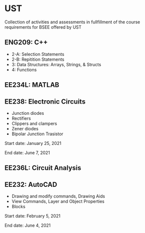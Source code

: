 # UST
Collection of activities and assessments in fullfillment of the course requirements for BSEE offered by UST

## ENG209: C++
- 2-A: Selection Statements
- 2-B: Repitition Statements
- 3: Data Structures: Arrays, Strings, & Structs
- 4: Functions


## EE234L: MATLAB

## EE238: Electronic Circuits
- Junction diodes
- Rectifiers
- Clippers and clampers
- Zener diodes
- Bipolar Junction Trasistor

Start date: January 25, 2021

End date: June 7, 2021

## EE236L: Circuit Analysis

## EE232: AutoCAD
- Drawing and modify commands, Drawing Aids
- View Commands, Layer and Object Properties
- Blocks

Start date: February 5, 2021

End date: June 4, 2021
